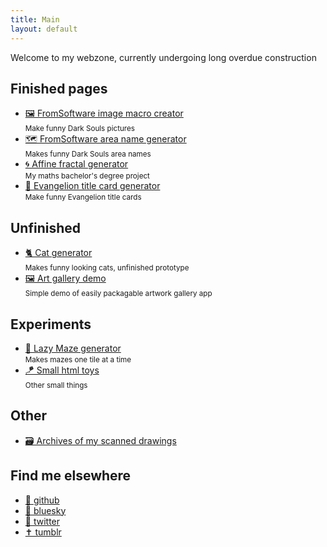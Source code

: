 ```yaml
---
title: Main
layout: default
---
```


Welcome to my webzone, currently undergoing long overdue construction

## Finished pages
* [🖼️ FromSoftware image macro creator](/new-area/image-creator)
    <br><small>Make funny Dark Souls pictures</small>
* [🗺️ FromSoftware area name generator](/new-area)
    <br><small>Makes funny Dark Souls area names</small>
* [🌀 Affine fractal generator](/fractal)
    <br><small>My maths bachelor's degree project</small>
* [👼 Evangelion title card generator](/evangelion)
    <br><small>Make funny Evangelion title cards</small>

## Unfinished
* [🐈 Cat generator](/cat-generator)
    <br><small>Makes funny looking cats, unfinished prototype</small>
* [🖼️ Art gallery demo](/gallery)
    <br><small>Simple demo of easily packagable artwork gallery app</small>

## Experiments
* [📰 Lazy Maze generator](/lazy-maze)
    <br><small>Makes mazes one tile at a time</small>
* [🪁 Small html toys](/toys)
    <br><small>Other small things</small>

## Other
* [🗃️ Archives of my scanned drawings](/scan-archives)

## Find me elsewhere
* [🐙 github](https://github.com/sibert-aerts)
* [🦋 bluesky](https://bsky.app/profile/rezuaq.be)
* [🐥 twitter](https://twitter.com/rezuaq)
* [✝️ tumblr](https://rezuaq.tumblr.com)
